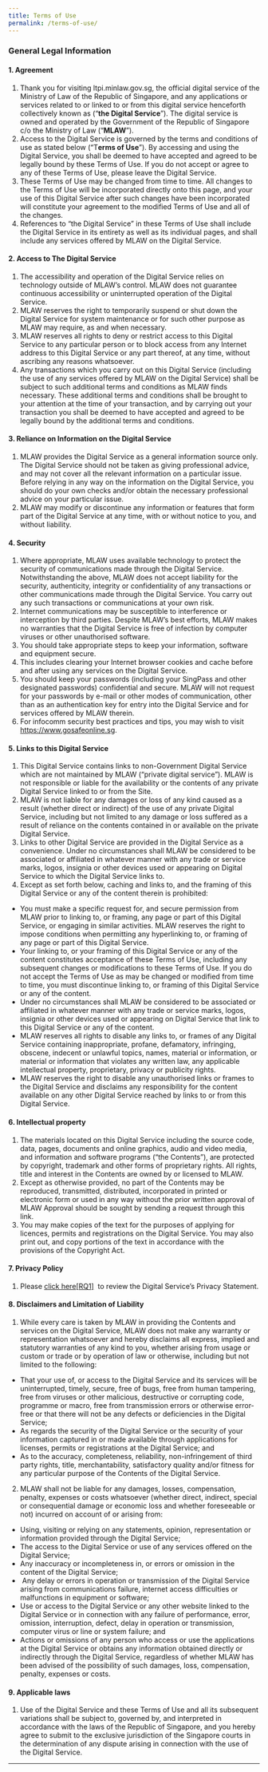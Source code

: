 ```yaml
---
title: Terms of Use
permalink: /terms-of-use/
---
```

### **General Legal Information**

#### **1. Agreement**

1. Thank you for visiting ltpi.minlaw.gov.sg, the official digital service of the Ministry of Law of the Republic of Singapore, and any applications or services related to or linked to or from this digital service henceforth collectively known as (“**the Digital Service**”). The digital service is owned and operated by the Government of the Republic of Singapore c/o the Ministry of Law (“**MLAW**”).
2. Access to the Digital Service is governed by the terms and conditions of use as stated below (“T**erms of Use**”). By accessing and using the Digital Service, you shall be deemed to have accepted and agreed to be legally bound by these Terms of Use. If you do not accept or agree to any of these Terms of Use, please leave the Digital Service.
3. These Terms of Use may be changed from time to time. All changes to the Terms of Use will be incorporated directly onto this page, and your use of this Digital Service after such changes have been incorporated will constitute your agreement to the modified Terms of Use and all of the changes.
4. References to “the Digital Service” in these Terms of Use shall include the Digital Service in its entirety as well as its individual pages, and shall include any services offered by MLAW on the Digital Service.

#### **2. Access to The Digital Service**

1. The accessibility and operation of the Digital Service relies on technology outside of MLAW’s control. MLAW does not guarantee continuous accessibility or uninterrupted operation of the Digital Service. 
2. MLAW reserves the right to temporarily suspend or shut down the Digital Service for system maintenance or for such other purpose as MLAW may require, as and when necessary.
3. MLAW reserves all rights to deny or restrict access to this Digital Service to any particular person or to block access from any Internet address to this Digital Service or any part thereof, at any time, without ascribing any reasons whatsoever.
4. Any transactions which you carry out on this Digital Service (including the use of any services offered by MLAW on the Digital Service) shall be subject to such additional terms and conditions as MLAW finds necessary. These additional terms and conditions shall be brought to your attention at the time of your transaction, and by carrying out your transaction you shall be deemed to have accepted and agreed to be legally bound by the additional terms and conditions.

#### **3. Reliance on Information on the Digital Service**

1. MLAW provides the Digital Service as a general information source only. The Digital Service should not be taken as giving professional advice, and may not cover all the relevant information on a particular issue. Before relying in any way on the information on the Digital Service, you should do your own checks and/or obtain the necessary professional advice on your particular issue.
2. MLAW may modify or discontinue any information or features that form part of the Digital Service at any time, with or without notice to you, and without liability.

#### **4. Security**

1. Where appropriate, MLAW uses available technology to protect the security of communications made through the Digital Service. Notwithstanding the above, MLAW does not accept liability for the security, authenticity, integrity or confidentiality of any transactions or other communications made through the Digital Service. You carry out any such transactions or communications at your own risk.
2. Internet communications may be susceptible to interference or interception by third parties. Despite MLAW’s best efforts, MLAW makes no warranties that the Digital Service is free of infection by computer viruses or other unauthorised software.
3. You should take appropriate steps to keep your information, software and equipment secure.
4. This includes clearing your Internet browser cookies and cache before and after using any services on the Digital Service.
5. You should keep your passwords (including your SingPass and other designated passwords) confidential and secure. MLAW will not request for your passwords by e-mail or other modes of communication, other than as an authentication key for entry into the Digital Service and for services offered by MLAW therein.
6. For infocomm security best practices and tips, you may wish to visit https://www.gosafeonline.sg.

#### **5. Links to this Digital Service**

1. This Digital Service contains links to non-Government Digital Service which are not maintained by MLAW (“private digital service”). MLAW is not responsible or liable for the availability or the contents of any private Digital Service linked to or from the Site.
2. MLAW is not liable for any damages or loss of any kind caused as a result (whether direct or indirect) of the use of any private Digital Service, including but not limited to any damage or loss suffered as a result of reliance on the contents contained in or available on the private Digital Service.
3. Links to other Digital Service are provided in the Digital Service as a convenience. Under no circumstances shall MLAW be considered to be associated or affiliated in whatever manner with any trade or service marks, logos, insignia or other devices used or appearing on Digital Service to which the Digital Service links to.
4. Except as set forth below, caching and links to, and the framing of this Digital Service or any of the content therein is prohibited:  
      
* You must make a specific request for, and secure permission from MLAW prior to linking to, or framing, any page or part of this Digital Service, or engaging in similar activities. MLAW reserves the right to impose conditions when permitting any hyperlinking to, or framing of any page or part of this Digital Service. 
* Your linking to, or your framing of this Digital Service or any of the content constitutes acceptance of these Terms of Use, including any subsequent changes or modifications to these Terms of Use. If you do not accept the Terms of Use as may be changed or modified from time to time, you must discontinue linking to, or framing of this Digital Service or any of the content.  
* Under no circumstances shall MLAW be considered to be associated or affiliated in whatever manner with any trade or service marks, logos, insignia or other devices used or appearing on Digital Service that link to this Digital Service or any of the content.        
* MLAW reserves all rights to disable any links to, or frames of any Digital Service containing inappropriate, profane, defamatory, infringing, obscene, indecent or unlawful topics, names, material or information, or material or information that violates any written law, any applicable intellectual property, proprietary, privacy or publicity rights.        
* MLAW reserves the right to disable any unauthorised links or frames to the Digital Service and disclaims any responsibility for the content available on any other Digital Service reached by links to or from this Digital Service.

#### **6. Intellectual property**

1. The materials located on this Digital Service including the source code, data, pages, documents and online graphics, audio and video media, and information and software programs (“the Contents”), are protected by copyright, trademark and other forms of proprietary rights. All rights, title and interest in the Contents are owned by or licensed to MLAW.
2. Except as otherwise provided, no part of the Contents may be reproduced, transmitted, distributed, incorporated in printed or electronic form or used in any way without the prior written approval of MLAW Approval should be sought by sending a request through this link.
3. You may make copies of the text for the purposes of applying for licences, permits and registrations on the Digital Service. You may also print out, and copy portions of the text in accordance with the provisions of the Copyright Act.

#### **7\. Privacy Policy**

1.  Please [click here](https://staging-isomer-mlaw.netlify.com/privacy/)[\[RQ1\]](#_msocom_1)  to review the Digital Service’s Privacy Statement. 
 
#### **8\. Disclaimers and Limitation of Liability**

1. While every care is taken by MLAW in providing the Contents and services on the Digital Service, MLAW does not make any warranty or representation whatsoever and hereby disclaims all express, implied and statutory warranties of any kind to you, whether arising from usage or custom or trade or by operation of law or otherwise, including but not limited to the following:  
*    That your use of, or access to the Digital Service and its services will be uninterrupted, timely, secure, free of bugs, free from human tampering, free from viruses or other malicious, destructive or corrupting code, programme or macro, free from transmission errors or otherwise error-free or that there will not be any defects or deficiencies in the Digital Service;  
* As regards the security of the Digital Service or the security of your information captured in or made available through applications for licenses, permits or registrations at the Digital Service; and  
* As to the accuracy, completeness, reliability, non-infringement of third party rights, title, merchantability, satisfactory quality and/or fitness for any particular purpose of the Contents of the Digital Service.

2. MLAW shall not be liable for any damages, losses, compensation, penalty, expenses or costs whatsoever (whether direct, indirect, special or consequential damage or economic loss and whether foreseeable or not) incurred on account of or arising from: 

* Using, visiting or relying on any statements, opinion, representation or information provided through the Digital Service;  
* The access to the Digital Service or use of any services offered on the Digital Service;  
* Any inaccuracy or incompleteness in, or errors or omission in the content of the Digital Service;  
*  Any delay or errors in operation or transmission of the Digital Service arising from communications failure, internet access difficulties or malfunctions in equipment or software;  
* Use or access to the Digital Service or any other website linked to the Digital Service or in connection with any failure of performance, error, omission, interruption, defect, delay in operation or transmission, computer virus or line or system failure; and  
* Actions or omissions of any person who access or use the applications at the Digital Service or obtains any information obtained directly or indirectly through the Digital Service, regardless of whether MLAW has been advised of the possibility of such damages, loss, compensation, penalty, expenses or costs.

#### **9\. Applicable laws**

1. Use of the Digital Service and these Terms of Use and all its subsequent variations shall be subject to, governed by, and interpreted in accordance with the laws of the Republic of Singapore, and you hereby agree to submit to the exclusive jurisdiction of the Singapore courts in the determination of any dispute arising in connection with the use of the Digital Service.

* * *